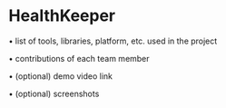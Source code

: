 # HealthKeeper
• list of tools, libraries, platform, etc. used in the project

• contributions of each team member

• (optional) demo video link

• (optional) screenshots
